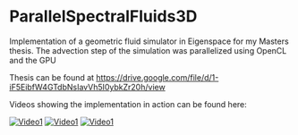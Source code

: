 # ParallelSpectralFluids3D

Implementation of a geometric fluid simulator in Eigenspace for my Masters thesis. The advection step of the simulation was parallelized using OpenCL and the GPU

Thesis can be found at https://drive.google.com/file/d/1-iF5EibfW4GTdbNsIavVh5I0ybkZr20h/view

Videos showing the implementation in action can be found here:

[![Video1](https://img.youtube.com/vi/LpAtIkXxOlY/0.jpg)](https://www.youtube.com/watch?v=LpAtIkXxOlY "Constant flow up")
[![Video1](https://img.youtube.com/vi/AtzQfSTC5ac/0.jpg)](https://www.youtube.com/watch?v=AtzQfSTC5ac "Center Rotator")
[![Video1](https://img.youtube.com/vi/ZSGZde3opbw/0.jpg)](https://www.youtube.com/watch?v=ZSGZde3opbw "Bunny flow up")

